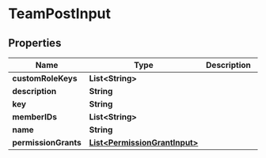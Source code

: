 

# TeamPostInput


## Properties

Name | Type | Description | Notes
------------ | ------------- | ------------- | -------------
**customRoleKeys** | **List&lt;String&gt;** |  |  [optional]
**description** | **String** |  |  [optional]
**key** | **String** |  |  [optional]
**memberIDs** | **List&lt;String&gt;** |  |  [optional]
**name** | **String** |  |  [optional]
**permissionGrants** | [**List&lt;PermissionGrantInput&gt;**](PermissionGrantInput.md) |  |  [optional]



